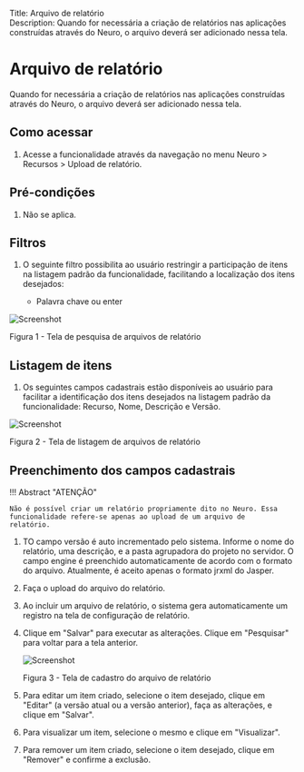 Title: Arquivo de relatório  
Description: Quando for necessária a criação de relatórios nas aplicações construídas através do Neuro, o arquivo deverá ser adicionado nessa tela.  

# Arquivo de relatório   
 
Quando for necessária a criação de relatórios nas aplicações construídas através do Neuro, o arquivo deverá ser adicionado nessa tela.    

## Como acessar

1. Acesse a funcionalidade através da navegação no menu Neuro > Recursos > Upload de relatório.   

## Pré-condições

1. Não se aplica.    

## Filtros 

1. O seguinte filtro possibilita ao usuário restringir a participação de itens na listagem padrão da funcionalidade, facilitando a localização dos itens desejados:   

    * Palavra chave ou enter   

![Screenshot](images/Report-file-fig01.png) 

Figura 1 - Tela de pesquisa de arquivos de relatório     

## Listagem de itens  

1. Os seguintes campos cadastrais estão disponíveis ao usuário para facilitar a identificação dos itens desejados na listagem padrão da funcionalidade: Recurso, Nome, Descrição e Versão.  

![Screenshot](images/Report-file-fig02.png) 

Figura 2 - Tela de listagem de arquivos de relatório    

## Preenchimento dos campos cadastrais   

!!! Abstract "ATENÇÃO"

    Não é possível criar um relatório propriamente dito no Neuro. Essa funcionalidade refere-se apenas ao upload de um arquivo de           relatório. 
	
1. TO campo versão é auto incrementado pelo sistema. Informe o nome do relatório, uma descrição, e a pasta agrupadora do projeto no servidor. O campo engine é preenchido automaticamente de acordo com o formato do arquivo. Atualmente, é aceito apenas o formato jrxml do Jasper.    
2. Faça o upload do arquivo do relatório.  
3. Ao incluir um arquivo de relatório, o sistema gera automaticamente um registro na tela de configuração de relatório.    
4. Clique em "Salvar" para executar as alterações. Clique em "Pesquisar" para voltar para a tela anterior.   

    ![Screenshot](images/Report-file-fig03.png)
    
    Figura 3 - Tela de cadastro do arquivo de relatório    

5. Para editar um item criado, selecione o item desejado, clique em "Editar" (a versão atual ou a versão anterior), faça as alterações, e clique em "Salvar".   
6. Para visualizar um item, selecione o mesmo e clique em "Visualizar".  
7. Para remover um item criado, selecione o item desejado, clique em "Remover" e confirme a exclusão.  


<!-- !!! tip "About"
    <b>Updated:</b>17/01/2021 - João Pelles Junior
